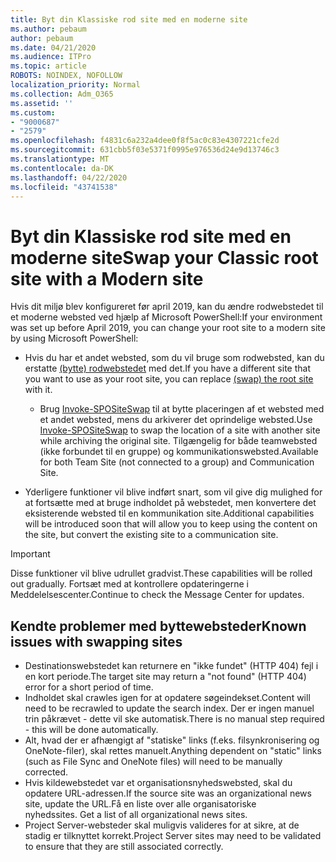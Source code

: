 ```yaml
---
title: Byt din Klassiske rod site med en moderne site
ms.author: pebaum
author: pebaum
ms.date: 04/21/2020
ms.audience: ITPro
ms.topic: article
ROBOTS: NOINDEX, NOFOLLOW
localization_priority: Normal
ms.collection: Adm_O365
ms.assetid: ''
ms.custom:
- "9000687"
- "2579"
ms.openlocfilehash: f4831c6a232a4dee0f8f5ac0c83e4307221cfe2d
ms.sourcegitcommit: 631cbb5f03e5371f0995e976536d24e9d13746c3
ms.translationtype: MT
ms.contentlocale: da-DK
ms.lasthandoff: 04/22/2020
ms.locfileid: "43741538"
---
```

# <a name="swap-your-classic-root-site-with-a-modern-site"></a><span data-ttu-id="1e11b-102">Byt din Klassiske rod site med en moderne site</span><span class="sxs-lookup"><span data-stu-id="1e11b-102">Swap your Classic root site with a Modern site</span></span>

<span data-ttu-id="1e11b-103">Hvis dit miljø blev konfigureret før april 2019, kan du ændre rodwebstedet til et moderne websted ved hjælp af Microsoft PowerShell:</span><span class="sxs-lookup"><span data-stu-id="1e11b-103">If your environment was set up before April 2019, you can change your root site to a modern site by using Microsoft PowerShell:</span></span>

- <span data-ttu-id="1e11b-104">Hvis du har et andet websted, som du vil bruge som rodwebsted, kan du erstatte [(bytte) rodwebstedet](https://docs.microsoft.com/sharepoint/modern-root-site) med det.</span><span class="sxs-lookup"><span data-stu-id="1e11b-104">If you have a different site that you want to use as your root site, you can replace [(swap) the root site](https://docs.microsoft.com/sharepoint/modern-root-site) with it.</span></span> 
    - <span data-ttu-id="1e11b-105">Brug [Invoke-SPOSiteSwap](https://docs.microsoft.com/powershell/module/sharepoint-online/invoke-spositeswap?view=sharepoint-ps) til at bytte placeringen af et websted med et andet websted, mens du arkiverer det oprindelige websted.</span><span class="sxs-lookup"><span data-stu-id="1e11b-105">Use [Invoke-SPOSiteSwap](https://docs.microsoft.com/powershell/module/sharepoint-online/invoke-spositeswap?view=sharepoint-ps) to swap the location of a site with another site while archiving the original site.</span></span> <span data-ttu-id="1e11b-106">Tilgængelig for både teamwebsted (ikke forbundet til en gruppe) og kommunikationswebsted.</span><span class="sxs-lookup"><span data-stu-id="1e11b-106">Available for both Team Site (not connected to a group) and Communication Site.</span></span> 

- <span data-ttu-id="1e11b-107">Yderligere funktioner vil blive indført snart, som vil give dig mulighed for at fortsætte med at bruge indholdet på webstedet, men konvertere det eksisterende websted til en kommunikation site.</span><span class="sxs-lookup"><span data-stu-id="1e11b-107">Additional capabilities will be introduced soon that will allow you to keep using the content on the site, but convert the existing site to a communication site.</span></span> 
>[!Important]
><span data-ttu-id="1e11b-108">Disse funktioner vil blive udrullet gradvist.</span><span class="sxs-lookup"><span data-stu-id="1e11b-108">These capabilities will be rolled out gradually.</span></span> <span data-ttu-id="1e11b-109">Fortsæt med at kontrollere opdateringerne i Meddelelsescenter.</span><span class="sxs-lookup"><span data-stu-id="1e11b-109">Continue to check the Message Center for updates.</span></span> 

## <a name="known-issues-with-swapping-sites"></a><span data-ttu-id="1e11b-110">Kendte problemer med byttewebsteder</span><span class="sxs-lookup"><span data-stu-id="1e11b-110">Known issues with swapping sites</span></span>

- <span data-ttu-id="1e11b-111">Destinationswebstedet kan returnere en "ikke fundet" (HTTP 404) fejl i en kort periode.</span><span class="sxs-lookup"><span data-stu-id="1e11b-111">The target site may return a "not found" (HTTP 404) error for a short period of time.</span></span>
- <span data-ttu-id="1e11b-112">Indholdet skal crawles igen for at opdatere søgeindekset.</span><span class="sxs-lookup"><span data-stu-id="1e11b-112">Content will need to be recrawled to update the search index.</span></span> <span data-ttu-id="1e11b-113">Der er ingen manuel trin påkrævet - dette vil ske automatisk.</span><span class="sxs-lookup"><span data-stu-id="1e11b-113">There is no manual step required - this will be done automatically.</span></span>
- <span data-ttu-id="1e11b-114">Alt, hvad der er afhængigt af "statiske" links (f.eks. filsynkronisering og OneNote-filer), skal rettes manuelt.</span><span class="sxs-lookup"><span data-stu-id="1e11b-114">Anything dependent on "static" links (such as File Sync and OneNote files) will need to be manually corrected.</span></span>
- <span data-ttu-id="1e11b-115">Hvis kildewebstedet var et organisationsnyhedswebsted, skal du opdatere URL-adressen.</span><span class="sxs-lookup"><span data-stu-id="1e11b-115">If the source site was an organizational news site, update the URL.</span></span><span data-ttu-id="1e11b-116">Få en liste over alle organisatoriske nyhedssites.</span><span class="sxs-lookup"><span data-stu-id="1e11b-116"> Get a list of all organizational news sites.</span></span>
- <span data-ttu-id="1e11b-117">Project Server-websteder skal muligvis valideres for at sikre, at de stadig er tilknyttet korrekt.</span><span class="sxs-lookup"><span data-stu-id="1e11b-117">Project Server sites may need to be validated to ensure that they are still associated correctly.</span></span>
